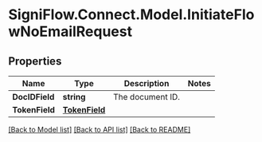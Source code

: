 
# SigniFlow.Connect.Model.InitiateFlowNoEmailRequest

## Properties

Name | Type | Description | Notes
------------ | ------------- | ------------- | -------------
**DocIDField** | **string** | The document ID. | 
**TokenField** | [**TokenField**](TokenField.md) |  | 

[[Back to Model list]](../README.md#documentation-for-models)
[[Back to API list]](../README.md#documentation-for-api-endpoints)
[[Back to README]](../README.md)

